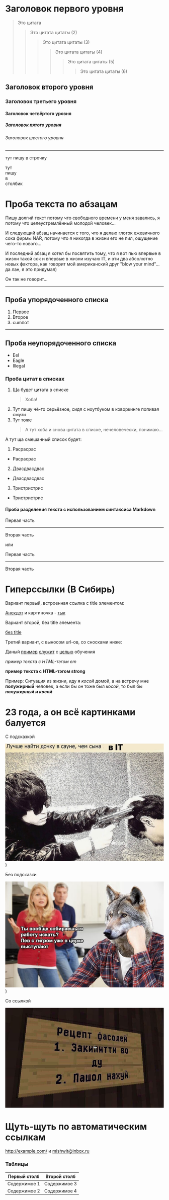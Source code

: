 # Заголовок первого уровня

> Это цитата
>
> > Это цитата цитаты (2)
> >
> > > Это цитата цитаты (3)
> > >
> > > > Это цитата цитаты (4)
> > > >
> > > > > Это цитата цитаты (5)
> > > > >
> > > > > > Это цитата цитаты (6)

## Заголовок второго уровня

### Заголовок третьего уровня

#### Заголовок четвёртого уровня

##### Заголовок пятого уровня

###### Заголовок шестого уровня

---

тут пишу в строчку

тут\
пишу\
в\
столбик

# Проба текста по абзацам

Пишу долгий текст потому что свободного времени у меня завались, я потому что целеустремлённый молодой человек...

И следующий абзац начинается с того, что я делаю глоток ежевичного сока фирмы NAR, потому что я никогда в жизни его не пил, ощущение чего-то нового...

И последний абзац я хотел бы посвятить тому, что я вот пью впервые в жизни такой сок и впервые в жизни изучаю IT, и эти два абсолютно новых фактора, как говорит мой американский друг "blow your mind"... да лан, я это придумал)

Он так не говорит...

---

## Проба упорядоченного списка

1. Первое
2. Второе
3. cumпот

---

## Проба неупорядоченного списка

- Eel
- Eagle
- Illegal

### Проба цитат в списках

1. Ща будет цитата в списке
   > Хоба!
2. Тут пишу чё-то серьёзное, сидя с ноутбуком в коворкинге попивая смузи
3. Тут тоже
   > А тут хоба и снова цитата в списке, нечеловечески, понимаю...

А тут ща смешанный список будет:

1. Расрасрас

- Расрасрас

2. Двасдвасдвас

- Двасдвасдвас

3. Тристристрис

- Тристристрис

<professional progarammers code>

#### Проба разделения текста с использованием синтаксиса Markdown

Первая часть

---

Вторая часть

или

Первая часть

---

Вторая часть

# Гиперссылки (В Сибирь)

Вариант первый, встроенная ссылка с title элементом:

[Анекдот](https://pikabu.ru/story/skazka_o_zolotoy_ryibke_2781424/ "Внимание, анекдот!")
и картиночка - [тык](https://sun9-44.userapi.com/impg/xB-3-uqoJgoozurB-Xo872qxZlv-dJRYH-hDBQ/PdcAEtNUsFo.jpg?size=1080x770&quality=95&sign=6d35547e5bb5fe6500b1a509a1b8a63d&type=album/ "современные работы би лайк")

Вариант второй, без title элемента:

[без title](http://example.com/)

Третий вариант, с выносом url-ов, со сносками ниже:

Даный [пример][1] [служит][2] с [целью][id] обучения

[1]: http://example.com/ "Моё первое слово"
[2]: http://example.com/some
[id]: http://example.com/links "Моё второе слово"

_пример текста с HTML-тэгом em_

**пример текста с HTML-тэгом strong**

Пример: Ситуация из жизни, иду я _косой_ домой, а на встречу мне **полужирный** человек, а если бы он тоже был _косой_, то был бы **_полужирный и косой_**

# 23 года, а он всё картинками балуется

С подсказкой

![it](IT.jpg))

Без подсказки

![wolf](wolf.jpg))

Со ссылкой

[![рецепт](recipe.jpg)](http://example.com/)

# Щуть-щуть по автоматическим ссылкам

<http://example.com/>
и
<mishwit@inbox.ru>

### Таблицы

| Первый столб | Второй столб |
| ------------ | ------------ |
| Содержимое 1 | Содержимое 3 |
| Содержимое 2 | Содержимое 4 |

